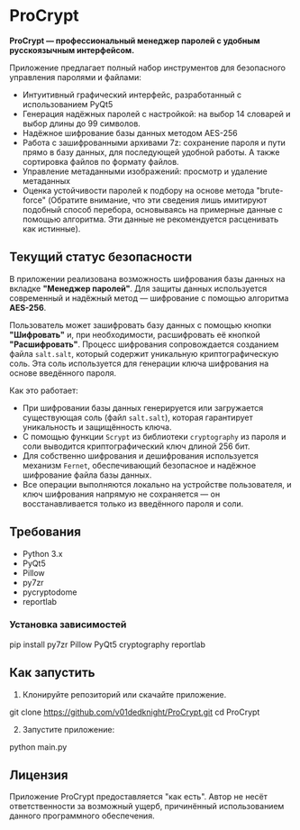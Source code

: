 # ProCrypt

**ProCrypt — профессиональный менеджер паролей с удобным русскоязычным интерфейсом.**

Приложение предлагает полный набор инструментов для безопасного управления паролями и файлами:

- Интуитивный графический интерфейс, разработанный с использованием PyQt5
- Генерация надёжных паролей с настройкой: на выбор 14 словарей и выбор длины до 99 символов.
- Надёжное шифрование базы данных методом AES-256
- Работа с зашифрованными архивами 7z: сохранение пароля и пути прямо в базу данных, для последующей удобной работы. А также сортировка файлов по формату файлов.
- Управление метаданными изображений: просмотр и удаление метаданных
- Оценка устойчивости паролей к подбору на основе метода "brute-force" (Обратите внимание, что эти сведения лишь имитируют подобный способ перебора, основываясь на примерные данные с помощью алгоритма. Эти данные не рекомендуется расценивать как истинные).

## Текущий статус безопасности

В приложении реализована возможность шифрования базы данных на вкладке **"Менеджер паролей"**. Для защиты данных используется современный и надёжный метод — шифрование с помощью алгоритма **AES-256**.

Пользователь может зашифровать базу данных с помощью кнопки **"Шифровать"** и, при необходимости, расшифровать её кнопкой **"Расшифровать"**. Процесс шифрования сопровождается созданием файла `salt.salt`, который содержит уникальную криптографическую соль. Эта соль используется для генерации ключа шифрования на основе введённого пароля.

Как это работает:

- При шифровании базы данных генерируется или загружается существующая соль (файл `salt.salt`), которая гарантирует уникальность и защищённость ключа.
- С помощью функции `Scrypt` из библиотеки `cryptography` из пароля и соли выводится криптографический ключ длиной 256 бит.
- Для собственно шифрования и дешифрования используется механизм `Fernet`, обеспечивающий безопасное и надёжное шифрование файла базы данных.
- Все операции выполняются локально на устройстве пользователя, и ключ шифрования напрямую не сохраняется — он восстанавливается только из введённого пароля и соли.

## Требования  

- Python 3.x  
- PyQt5  
- Pillow  
- py7zr  
- pycryptodome
- reportlab  

### Установка зависимостей  

pip install py7zr Pillow PyQt5 cryptography reportlab

## Как запустить  

1. Клонируйте репозиторий или скачайте приложение.  

git clone https://github.com/v01dedknight/ProCrypt.git
cd ProCrypt

2. Запустите приложение:  

python main.py

## Лицензия  

Приложение ProCrypt предоставляется "как есть". Автор не несёт ответственности за возможный ущерб, причинённый использованием данного программного обеспечения.  
